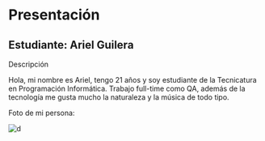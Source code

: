 # Presentación

## Estudiante: Ariel Guilera

Descripción

Hola, mi nombre es Ariel, tengo 21 años y soy estudiante de la Tecnicatura en Programación Informática. Trabajo full-time como QA, además de la tecnología me gusta mucho la naturaleza y la música de todo tipo.

Foto de mi persona:

![d](https://media.istockphoto.com/id/1423183219/es/vector/la-pelusa-de-diente-de-le%C3%B3n-vuela-lejos-del-viento.jpg?s=612x612&w=0&k=20&c=nSMyODf20H4HZxTyGNmsbY1FNsnU0irg0d-4XI94ZsM=)
